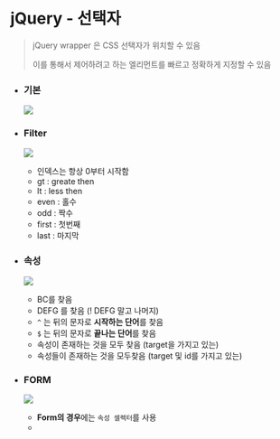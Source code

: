 # jQuery - 선택자

> jQuery wrapper 은 CSS 선택자가 위치할 수 있음
>
> 이를 통해서 제어하려고 하는 엘리먼트를 빠르고 정확하게 지정할 수 있음

- ### 기본

  ![](https://i.imgur.com/kEUCk9g.gif)

- ### Filter

  ![](https://i.imgur.com/NJcBFHW.gif)

  - 인덱스는 항상 0부터 시작함
  - gt : greate then
  - lt : less then
  - even : 홀수
  - odd : 짝수
  - first : 첫번째
  - last : 마지막

- ### 속성

  ![](https://i.imgur.com/h6D4bYa.gif)

  - BC를 찾음
  - DEFG 를 찾음 (! DEFG 말고 나머지)
  - `^` 는 뒤의 문자로 **시작하는 단어**를 찾음
  - `$` 는 뒤의 문자로 **끝나는 단어**를 찾음
  - 속성이 존재하는 것을 모두 찾음 (target을 가지고 있는)
  - 속성들이 존재하는 것을 모두찾음 (target 및 id를 가지고 있는)

- ### FORM

  ![](https://i.imgur.com/amH5bRd.gif)

  - **Form의 경우**에는 `속성 셀렉터`를 사용
  - ​